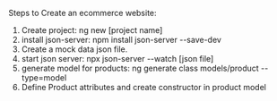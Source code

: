Steps to Create an ecommerce website:

1. Create project: ng new [project name]
2. install json-server: npm install json-server --save-dev
3. Create a mock data json file.
4. start json server: npx json-server --watch [json file]
5. generate model for products: ng generate class models/product --type=model
6. Define Product attributes and create constructor in product model